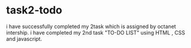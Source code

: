 # task2-todo
i have successfully completed my 2task which is assigned by octanet intership. i have completed my 2nd task "TO-DO LIST" using HTML , CSS and javascript.
